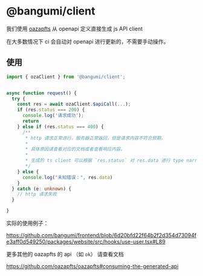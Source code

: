 # @bangumi/client

我们使用 [oazapfts](https://github.com/oazapfts/oazapfts) 从 openapi 定义直接生成 js API client

在大多数情况下 ci 会自动对 openapi 进行更新的，不需要手动操作。

## 使用

```typescript
import { ozaClient } from '@bangumi/client';


async function request() {
  try {
    const res = await ozaClient.$apiCall(...);
    if (res.status === 200) {
      console.log('请求成功');
      return
    } else if (res.status === 400) {
      /**
       * http 请求正常进行，服务器正常返回，但是请求内容不符合预期。
       *
       * 具体原因请查看对应的文档或者查看响应内容。
       *
       * 生成的 ts client 可以根据 `res.status` 对 res.data 进行 type narrow。
       */
    } else {
      console.log("未知错误：", res.data)
    }
  } catch (e: unknown) {
    // http 请求失败
  }

}
```

实际的使用例子：

https://github.com/bangumi/frontend/blob/6d20bfd22f64b2f2d354d73094fe3aff0d549250/packages/website/src/hooks/use-user.tsx#L89

更多其他的 oazapfts 的 api （如 `ok`） 请查看文档

https://github.com/oazapfts/oazapfts#consuming-the-generated-api
